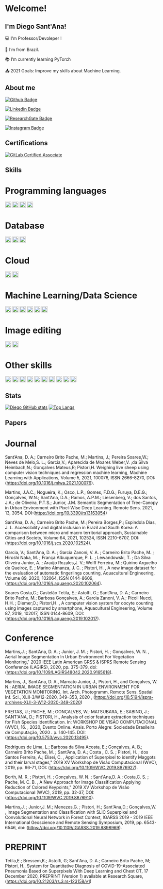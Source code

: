 # Welcome!

 
## I'm Diego Sant'Ana!
 

:computer: I'm Professor/Devoleper !

:house_with_garden: I’m from Brazil.

:books: I’m currently learning PyTorch

:outbox_tray: 2021 Goals: Improve my skills about Machine Learning.

## About me

[![Github Badge](https://img.shields.io/badge/-Github-000?style=flat-square&logo=Github&logoColor=white&link=https://github.com/diegoandresantana)](https://github.com/diegoandresantana)

[![Linkedin Badge](https://img.shields.io/badge/-LinkedIn-blue?style=flat-square&logo=Linkedin&logoColor=white&link=https://www.linkedin.com/in/diego-andr%C3%A9-sant-ana-7b917b27/)](https://www.linkedin.com/in/diego-andr%C3%A9-sant-ana-7b917b27/)

[![ResearchGate Badge](https://img.shields.io/badge/Research_Gate-00CCBB.svg?&style=for-the-badge&logo=ResearchGate&logoColor=white&link=https://www.researchgate.net/profile/Diego-Santana-4)](https://www.researchgate.net/profile/Diego-Santana-4)

[![Instagram Badge](https://img.shields.io/badge/Instagram-E4405F?style=for-the-badge&logo=instagram&logoColor=whitee&link=https://www.instagram.com/diegoandresantana/)](https://www.instagram.com/diegoandresantana/)

## Certifications
[![GitLab Certified Associate](https://api.badgr.io/public/assertions/7NfPvBzSRmav3tzHNDxOUw/image?style=for-the-badge&logo=java&logoColor=white)](https://badgr.com/public/assertions/7NfPvBzSRmav3tzHNDxOUw?identity__email=diegoandresantana@gmail.com) 

## Skills

# Programming languages
<code><img height="20" src="https://img.shields.io/badge/Java-ED8B00?style=for-the-badge&logo=java&logoColor=white"></code>
<code><img height="20" src="https://img.shields.io/badge/Python-FFD43B?style=for-the-badge&logo=python&logoColor=darkgreen"></code>
<code><img height="20" src="https://img.shields.io/badge/JavaScript-F7DF1E?style=for-the-badge&logo=javascript&logoColor=black"></code>
<code><img height="20" src="https://img.shields.io/badge/R-276DC3?style=for-the-badge&logo=r&logoColor=white"></code>

# Database
<code><img height="20" src="https://img.shields.io/badge/Microsoft%20SQL%20Sever-CC2927?style=for-the-badge&logo=microsoft%20sql%20server&logoColor=white"></code>
<code><img height="20" src="https://img.shields.io/badge/PostgreSQL-316192?style=for-the-badge&logo=postgresql&logoColor=white"></code>
<code><img height="20" src="https://img.shields.io/badge/MySQL-00000F?style=for-the-badge&logo=mysql&logoColor=white"></code>

# Cloud
<code><img height="20" src="https://img.shields.io/badge/Heroku-430098?style=for-the-badge&logo=heroku&logoColor=white"></code>
<code><img height="20" src="https://img.shields.io/badge/Digital_Ocean-0080FF?style=for-the-badge&logo=DigitalOcean&logoColor=white"></code>

# Machine Learning/Data Science
<code><img height="20" src="https://img.shields.io/badge/Jupyter-F37626.svg?&style=for-the-badge&logo=Jupyter&logoColor=white"></code>
<code><img height="20" src="https://img.shields.io/badge/OpenCV-27338e?style=for-the-badge&logo=OpenCV&logoColor=white"></code>
<code><img height="20" src="https://img.shields.io/badge/Keras-D00000?style=for-the-badge&logo=Keras&logoColor=white"></code>
<code><img height="20" src="https://img.shields.io/badge/scikit_learn-F7931E?style=for-the-badge&logo=scikit-learn&logoColor=white"></code>
<code><img height="20" src="https://img.shields.io/badge/TensorFlow-FF6F00?style=for-the-badge&logo=TensorFlow&logoColor=white"></code>
<code><img height="20" src="https://img.shields.io/badge/conda-342B029.svg?&style=for-the-badge&logo=anaconda&logoColor=white"></code>

# Image editing
<code><img height="20" src="https://img.shields.io/badge/Adobe%20Photoshop-31A8FF?style=for-the-badge&logo=Adobe%20Photoshop&logoColor=black"></code>
<code><img height="20" src="https://img.shields.io/badge/gimp-5C5543?style=for-the-badge&logo=gimp&logoColor=white"></code>

# Other skills
<code><img height="20" src="https://img.shields.io/badge/CSS3-1572B6?style=for-the-badge&logo=css3&logoColor=white"></code>
<code><img height="20" src="https://img.shields.io/badge/HTML5-E34F26?style=for-the-badge&logo=html5&logoColor=white"></code>
<code><img height="20" src="https://img.shields.io/badge/Spring-6DB33F?style=for-the-badge&logo=spring&logoColor=white"></code>
<code><img height="20" src="https://img.shields.io/badge/jQuery-0769AD?style=for-the-badge&logo=jquery&logoColor=white"></code>
<code><img height="20" src="https://img.shields.io/badge/ChartJS-FF6384?style=for-the-badge&logo=chart-dot-js&logoColor=white"></code>
<code><img height="20" src="https://img.shields.io/badge/Bootstrap-563D7C?style=for-the-badge&logo=bootstrap&logoColor=white"></code>
<code><img height="20" src="https://img.shields.io/badge/Node.js-43853D?style=for-the-badge&logo=node-dot-js&logoColor=white"></code>
<code><img height="20" src="https://img.shields.io/badge/Vue.js-35495E?style=for-the-badge&logo=vue-dot-js&logoColor=4FC08D"></code>
<code><img height="20" src="https://img.shields.io/badge/Git-F05032?style=for-the-badge&logo=git&logoColor=white"></code>
<code><img height="20" src="https://img.shields.io/badge/Eclipse-2C2255?style=for-the-badge&logo=eclipse&logoColor=white"></code>

## Stats
[![Diego GitHub stats](https://github-readme-stats.vercel.app/api?username=diegoandresantana)](https://github.com/diegoandresantana/github-readme-stats)
[![Top Langs](https://github-readme-stats.vercel.app/api/top-langs?username=diegoandresantana&layout=compact)](https://github.com/diegoandresantana/github-readme-stats)

## Papers

# Journal

Sant’Ana, D. A.; Carneiro Brito Pache, M.; Martins, J.; Pereira Soares,W.; Neves de Melo,S. L.;  Garcia,V.; Aparecida de Moares Weber,V. ;da Silva Heimbach,N.; Gonçalves Mateus,R; Pistori,H. Weighing live sheep using computer vision techniques and regression machine learning,
Machine Learning with Applications, Volume 5, 2021, 100076, ISSN 2666-8270, DOI:(https://doi.org/10.1016/j.mlwa.2021.100076).

Martins, J.A.C.; Nogueira, K.; Osco, L.P.; Gomes, F.D.G.; Furuya, D.E.G.; Gonçalves, W.N.; Sant’Ana, D.A.; Ramos, A.P.M.; Liesenberg, V.; dos Santos, J.A.; de Oliveira, P.T.S.; Junior, J.M. Semantic Segmentation of Tree-Canopy in Urban Environment with Pixel-Wise Deep Learning. Remote Sens. 2021, 13, 3054. DOI:(https://doi.org/10.3390/rs13163054)

Sant’Ana, D. A.; Carneiro Brito Pache, M.; Pereira Borges,P.; Espindola Dias, J. L. Accessibility and digital inclusion in Brazil and South Korea: A comparison between micro and macro territorial approach, Sustainable Cities and Society, Volume 64, 2021, 102524, ISSN 2210-6707, DOI:(https://doi.org/10.1016/j.scs.2020.102524).

Garcia, V.; Sant’Ana, D. A. ;  Garcia Zanoni, V. A. ; Carneiro Brito Pache, M. ; Hiroshi Naka, M. ; França Albuquerque, P. L. ; Lewandowski, T. ; Da Silva Oliveira Junior, A. ; Araújo Rozales,J. V.;  Wolff Ferreira, M.; Quirino Arguelho de Queiroz, E. ; Marino Almanza, J. C. ; Pistori, H. , A new image dataset for the evaluation of automatic fingerlings counting, Aquacultural Engineering, Volume 89, 2020, 102064, ISSN 0144-8609, (https://doi.org/10.1016/j.aquaeng.2020.102064).

Soares Costa,C.; Castelão Tetila, E.; Astolfi, G.; Sant’Ana, D. A.; Carneiro Brito Pache, M.; Barbosa Gonçalves, A.; Garcia Zanoni, V. A.; Picoli Nucci, H.H. ; Diemer,O.; Pistori,H. , A computer vision system for oocyte counting using images captured by smartphone, Aquacultural Engineering, Volume 87, 2019, 102017, ISSN 0144-8609, DOI:(https://doi.org/10.1016/j.aquaeng.2019.102017).

# Conference

Martins,J. ; Sant’Ana, D. A. ; Junior, J. M. ; Pistori, H. ; Gonçalves, W. N. , Aerial Image Segmentation In Urban Environment For Vegetation Monitoring," 2020 IEEE Latin American GRSS & ISPRS Remote Sensing Conference (LAGIRS), 2020, pp. 375-379, doi: (https://doi.org/10.1109/LAGIRS48042.2020.9165618).

Martins, J., Sant’Ana, D. A., Marcato Junior, J., Pistori, H., and Gonçalves, W. N.: AERIAL IMAGE SEGMENTATION IN URBAN ENVIRONMENT FOR VEGETATION MONITORING, Int. Arch. Photogramm. Remote Sens. Spatial Inf. Sci., XLII-3/W12-2020, 349–353, 2020 , (https://doi.org/10.5194/isprs-archives-XLII-3-W12-2020-349-2020)

FREITAS, U.; PACHE, M.; GONÇALVES, W.; MATSUBARA, E.; SABINO, J.; SANT'ANA, D.; PISTORI, H., Analysis of color feature extraction techniques for Fish Species Identification. In: WORKSHOP DE VISÃO COMPUTACIONAL (WVC), 16. , 2020, Evento Online. Anais. Porto Alegre: Sociedade Brasileira de Computação, 2020 . p. 140-145. DOI: (https://doi.org/10.5753/wvc.2020.13495).

Rodrigues de Lima, L.; Barbosa da Silva Acosta, E.; Gonçalves, A. B.; Carneiro Brito Pache, M. ; Sant’Ana, D. A.; Costa , C. S. ; Pistori, H. ; dos Santos Ferreira, A.; Elisei, C. , Application of Superpixel to identify Maggots and their larval stages," 2019 XV Workshop de Visão Computacional (WVC), 2019, pp. 66-71,  DOI:  (https://doi.org/10.1109/WVC.2019.8876927).

Borth, M. R. ; Pistori, H. ; Gonçalves, W. N. ; Sant'Ana,D. A.; Costa,C. S. ; Pache, M. C. B. , A New Approach for Image Classification Applying Reduction of Colored Keypoints," 2019 XV Workshop de Visão Computacional (WVC), 2019, pp. 32-37, DOI: (https://doi.org/10.1109/WVC.2019.8876910).

Martins,J. ;  Junior,J. M.; Menezes,G. ; Pistori, H.; Sant'Ana,D.; Gonçalves,W. , Image Segmentation and Classification with SLIC Superpixel and Convolutional Neural Network in Forest Context, IGARSS 2019 - 2019 IEEE International Geoscience and Remote Sensing Symposium, 2019, pp. 6543-6546, doi: (https://doi.org/10.1109/IGARSS.2019.8898969).

# PREPRINT
Tetila,E.; Bressem,K.; Astolfi, G; Sant'Ana, D. A.; Carneiro Brito Pache, M; Pistori, H., System for Quantitative Diagnosis of COVID-19-Associated Pneumonia Based on Superpixels With Deep Learning and Chest CT, 17 December 2020, PREPRINT (Version 1) available at Research Square, (https://doi.org/10.21203/rs.3.rs-123158/v1)
